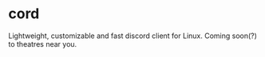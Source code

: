 # cord
Lightweight, customizable and fast discord client for Linux. Coming soon(?) to theatres near you.
